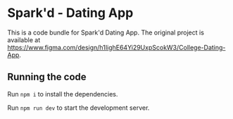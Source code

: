 
# Spark'd - Dating App

This is a code bundle for Spark'd Dating App. The original project is available at https://www.figma.com/design/h1IighE64Yi29UxpScokW3/College-Dating-App.

  ## Running the code

  Run `npm i` to install the dependencies.

  Run `npm run dev` to start the development server.
  